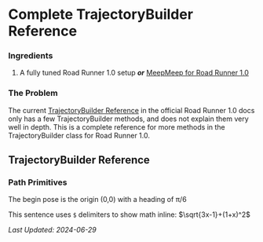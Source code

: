 # Complete TrajectoryBuilder Reference

### Ingredients

1. A fully tuned Road Runner 1.0 setup _**or**_ [MeepMeep for Road Runner 1.0](https://github.com/acmerobotics/MeepMeep)


### The Problem

The current [TrajectoryBuilder Reference](https://rr.brott.dev/docs/v1-0/builder-ref/) in 
the official Road Runner 1.0 docs only has a few TrajectoryBuilder methods, and does
not explain them very well in depth. This is a complete reference for more methods in 
the TrajectoryBuilder class for Road Runner 1.0.

## TrajectoryBuilder Reference

### Path Primitives #
The begin pose is the origin (0,0) with a heading of π/6

This sentence uses `$` delimiters to show math inline:  $\sqrt{3x-1}+(1+x)^2$

*Last Updated: 2024-06-29*
